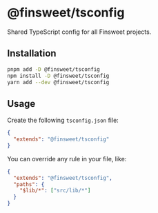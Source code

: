 # @finsweet/tsconfig

Shared TypeScript config for all Finsweet projects.

## Installation

```bash
pnpm add -D @finsweet/tsconfig
npm install -D @finsweet/tsconfig
yarn add --dev @finsweet/tsconfig
```

## Usage

Create the following `tsconfig.json` file:

```json
{
  "extends": "@finsweet/tsconfig"
}
```

You can override any rule in your file, like:

```json
{
  "extends": "@finsweet/tsconfig",
  "paths": {
    "$lib/*": ["src/lib/*"]
  }
}
```
